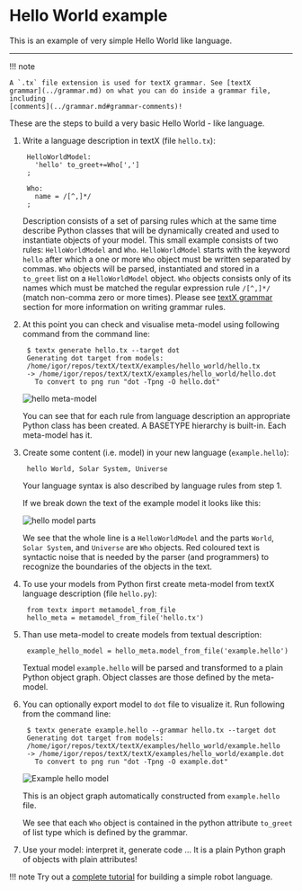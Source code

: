# Hello World example

This is an example of very simple Hello World like language.

---

!!! note

    A `.tx` file extension is used for textX grammar. See [textX
    grammar](../grammar.md) on what you can do inside a grammar file, including
    [comments](../grammar.md#grammar-comments)!

These are the steps to build a very basic Hello World - like language.

1. Write a language description in textX (file `hello.tx`):

        HelloWorldModel:
          'hello' to_greet+=Who[',']
        ;

        Who:
          name = /[^,]*/
        ;

    Description consists of a set of parsing rules which at the same time
    describe Python classes that will be dynamically created and used to
    instantiate objects of your model.  This small example consists of two
    rules: `HelloWorldModel` and `Who`.  `HelloWorldModel` starts with the
    keyword `hello` after which a one or more `Who` object must be written
    separated by commas. `Who` objects will be parsed, instantiated and stored
    in a `to_greet` list on a `HelloWorldModel` object. `Who` objects consists
    only of its names which must be matched the regular expression rule
    `/[^,]*/` (match non-comma zero or more times). Please see [textX
    grammar](../grammar.md) section for more information on writing grammar
    rules.

2. At this point you can check and visualise meta-model using following command
   from the command line:

        $ textx generate hello.tx --target dot
        Generating dot target from models:
        /home/igor/repos/textX/textX/examples/hello_world/hello.tx
        -> /home/igor/repos/textX/textX/examples/hello_world/hello.dot
          To convert to png run "dot -Tpng -O hello.dot"

    ![hello meta-model](../images/hello_meta.dot.png)

    You can see that for each rule from language description an appropriate
    Python class has been created. A BASETYPE hierarchy is built-in. Each
    meta-model has it.


3. Create some content (i.e. model) in your new language (``example.hello``):

        hello World, Solar System, Universe

    Your language syntax is also described by language rules from step 1.

    If we break down the text of the example model it looks like this:

    ![hello model parts](../images/hello_parts.png)

    We see that the whole line is a `HelloWorldModel` and the parts `World`, 
    `Solar System`, and `Universe` are `Who` objects. Red coloured text is
    syntactic noise that is needed by the parser (and programmers) to recognize
    the boundaries of the objects in the text.

4. To use your models from Python first create meta-model from textX language
   description (file `hello.py`):

        from textx import metamodel_from_file
        hello_meta = metamodel_from_file('hello.tx')

5. Than use meta-model to create models from textual description:

        example_hello_model = hello_meta.model_from_file('example.hello')

    Textual model `example.hello` will be parsed and transformed to a plain
    Python object graph. Object classes are those defined by the meta-model.

6. You can optionally export model to `dot` file to visualize it. Run following
   from the command line:
   
        $ textx generate example.hello --grammar hello.tx --target dot
        Generating dot target from models:
        /home/igor/repos/textX/textX/examples/hello_world/example.hello
        -> /home/igor/repos/textX/textX/examples/hello_world/example.dot
          To convert to png run "dot -Tpng -O example.dot"

    ![Example hello model](../images/example.dot.png)

    This is an object graph automatically constructed from `example.hello` file.

    We see that each `Who` object is contained in the python attribute
    `to_greet` of list type which is defined by the grammar.

7. Use your model: interpret it, generate code … It is a plain Python
   graph of objects with plain attributes!


!!! note
    Try out a [complete tutorial](robot.md) for building a simple robot language.
